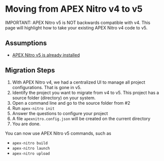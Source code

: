 # Moving from APEX Nitro v4 to v5

IMPORTANT: APEX Nitro v5 is NOT backwards compatible with v4. This page will highlight how to take your existing APEX Nitro v4 code to v5.

## Assumptions

- [APEX Nitro v5 is already installed](install.md)

## Migration Steps

1. With APEX Nitro v4, we had a centralized UI to manage all project configurations. That is gone in v5.
2. Identify the project you want to migrate from v4 to v5. This project has a source folder (directory) on your system.
3. Open a command line and go to the source folder from #2
4. Run `apex-nitro init`
5. Answer the questions to configure your project
6. A file `apexnitro.config.json` will be created on the current directory
7. You are done.

You can now use APEX Nitro v5 commands, such as

- `apex-nitro build`
- `apex-nitro launch`
- `apex-nitro upload`
